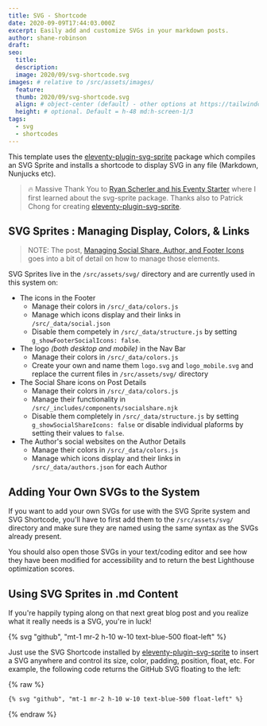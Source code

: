 ```yaml
---
title: SVG - Shortcode
date: 2020-09-09T17:44:03.000Z
excerpt: Easily add and customize SVGs in your markdown posts.
author: shane-robinson
draft:
seo:
  title:
  description:
  image: 2020/09/svg-shortcode.svg
images: # relative to /src/assets/images/
  feature:
  thumb: 2020/09/svg-shortcode.svg
  align: # object-center (default) - other options at https://tailwindcss.com/docs/object-position
  height: # optional. Default = h-48 md:h-screen-1/3
tags:
  - svg
  - shortcodes
---
```


This template uses the [eleventy-plugin-svg-sprite](https://github.com/patrickxchong/eleventy-plugin-svg-sprite) package which compiles an SVG Sprite and installs a shortcode to display SVG in any file (Markdown, Nunjucks etc).

> :fire: Massive Thank You to [Ryan Scherler and his Eventy Starter](https://github.com/eastslopestudio/eleventy-starter) where I first learned about the svg-sprite package. Thanks also to Patrick Chong for creating [eleventy-plugin-svg-sprite](https://www.npmjs.com/package/eleventy-plugin-svg-sprite).

## SVG Sprites : Managing Display, Colors, & Links

> NOTE: The post, [Managing Social Share, Author, and Footer Icons](/2020/09/02/managing-social-share-author-and-footer-icons/) goes into a bit of detail on how to manage those elements.

SVG Sprites live in the `/src/assets/svg/` directory and are currently used in this system on:

- The icons in the Footer
  - Manage their colors in `/src/_data/colors.js`
  - Manage which icons display and their links in `/src/_data/social.json`
  - Disable them competely in `/src/_data/structure.js` by setting `g_showFooterSocialIcons: false`.
- The logo _(both desktop and mobile)_ in the Nav Bar
  - Manage their colors in `/src/_data/colors.js`
  - Create your own and name them `logo.svg` and `logo_mobile.svg` and replace the current files in `/src/assets/svg/` directory
- The Social Share icons on Post Details
  - Manage their colors in `/src/_data/colors.js`
  - Manage their functionality in `/src/_includes/components/socialshare.njk`
  - Disable them completely in `/src/_data/structure.js` by setting `g_showSocialShareIcons: false` or disable individual plaforms by setting their values to `false`.
- The Author's social websites on the Author Details
  - Manage their colors in `/src/_data/colors.js`
  - Manage which icons display and their links in `/src/_data/authors.json` for each Author

## Adding Your Own SVGs to the System

If you want to add your own SVGs for use with the SVG Sprite system and SVG Shortcode, you'll have to first add them to the `/src/assets/svg/` directory and make sure they are named using the same syntax as the SVGs already present.

You should also open those SVGs in your text/coding editor and see how they have been modified for accessibility and to return the best Lighthouse optimization scores.

## Using SVG Sprites in .md Content

If you're happily typing along on that next great blog post and you realize what it really needs is a SVG, you're in luck!

{% svg "github", "mt-1 mr-2 h-10 w-10 text-blue-500 float-left" %}

Just use the SVG Shortcode installed by [eleventy-plugin-svg-sprite](https://github.com/patrickxchong/eleventy-plugin-svg-sprite) to insert a SVG anywhere and control its size, color, padding, position, float, etc. For example, the following code returns the GitHub SVG floating to the left:

{% raw %}

```md
{% svg "github", "mt-1 mr-2 h-10 w-10 text-blue-500 float-left" %}
```

{% endraw %}
